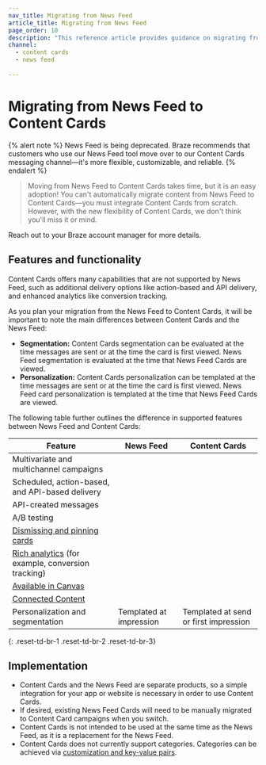 ```yaml
---
nav_title: Migrating from News Feed
article_title: Migrating from News Feed
page_order: 10
description: "This reference article provides guidance on migrating from News Feed to Braze Content Cards."
channel:
  - content cards
  - news feed
  
---
```


# Migrating from News Feed to Content Cards

{% alert note %}
News Feed is being deprecated. Braze recommends that customers who use our News Feed tool move over to our Content Cards messaging channel—it's more flexible, customizable, and reliable.
{% endalert %}

> Moving from News Feed to Content Cards takes time, but it is an easy adoption! You can't automatically migrate content from News Feed to Content Cards—you must integrate Content Cards from scratch. However, with the new flexibility of Content Cards, we don't think you'll miss it or mind.

Reach out to your Braze account manager for more details.

## Features and functionality

Content Cards offers many capabilities that are not supported by News Feed, such as additional delivery options like action-based and API delivery, and enhanced analytics like conversion tracking.

As you plan your migration from the News Feed to Content Cards, it will be important to note the main differences between Content Cards and the News Feed:

- **Segmentation:** Content Cards segmentation can be evaluated at the time messages are sent or at the time the card is first viewed. News Feed segmentation is evaluated at the time that News Feed Cards are viewed.
- **Personalization:** Content Cards personalization can be templated at the time messages are sent or at the time the card is first viewed. News Feed card personalization is templated at the time that News Feed Cards are viewed.

The following table further outlines the difference in supported features between News Feed and Content Cards:

| Feature | News Feed | Content Cards |
|---|---|---|
| Multivariate and multichannel campaigns | <i class="fas fa-times" title="Not supported"></i> | <i class="fas fa-check" title="Supported"></i> |
| Scheduled, action-based, and API-based delivery | <i class="fas fa-times" title="Not supported"></i> | <i class="fas fa-check" title="Supported"></i> |
| API-created messages | <i class="fas fa-times" title="Not supported"></i> | <i class="fas fa-check" title="Supported"></i> |
| A/B testing | <i class="fas fa-times" title="Not supported"></i> | <i class="fas fa-check" title="Supported"></i> |
| [Dismissing and pinning cards]({{site.baseurl}}/user_guide/message_building_by_channel/content_cards/create/#step-2-compose-a-content-card) | <i class="fas fa-times" title="Not supported"></i> | <i class="fas fa-check" title="Supported"></i> |
| [Rich analytics]({{site.baseurl}}/user_guide/message_building_by_channel/content_cards/reporting/) (for example, conversion tracking) | <i class="fas fa-times" title="Not supported"></i> | <i class="fas fa-check" title="Supported"></i> |
| [Available in Canvas]({{site.baseurl}}/user_guide/engagement_tools/canvas/create_a_canvas/content-cards_in_canvas/) | <i class="fas fa-times" title="Not supported"></i> | <i class="fas fa-check" title="Supported"></i> |
| [Connected Content]({{site.baseurl}}/user_guide/personalization_and_dynamic_content/connected_content/) | <i class="fas fa-times" title="Not supported"></i> | <i class="fas fa-check" title="Supported"></i> |
| Personalization and segmentation | Templated at impression | Templated at send or first impression |
{: .reset-td-br-1 .reset-td-br-2 .reset-td-br-3}

## Implementation

- Content Cards and the News Feed are separate products, so a simple integration for your app or website is necessary in order to use Content Cards.
- If desired, existing News Feed Cards will need to be manually migrated to Content Card campaigns when you switch.
- Content Cards is not intended to be used at the same time as the News Feed, as it is a replacement for the News Feed.
- Content Cards does not currently support categories. Categories can be achieved via [customization and key-value pairs]({{site.baseurl}}/developer_guide/platform_integration_guides/web/content_cards/multiple_feeds/).


